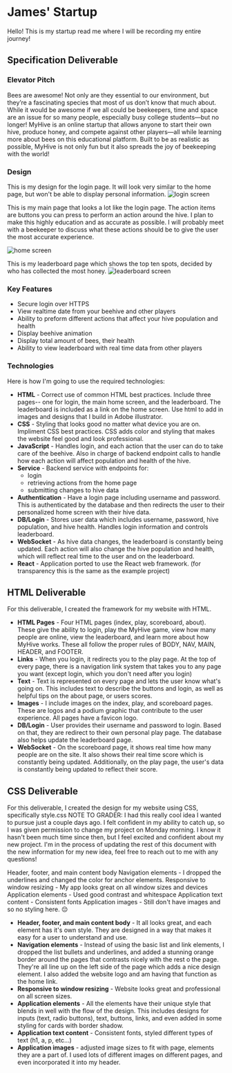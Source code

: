# James' Startup
Hello! This is my startup read me where I will be recording my entire journey!

## Specification Deliverable
### Elevator Pitch
Bees are awesome! Not only are they essential to our environment, but they’re a fascinating species that most of us don’t know that much about. While it would be awesome if we all could be beekeepers, time and space are an issue for so many people, especially busy college students—but no longer! MyHive is an online startup that allows anyone to start their own hive, produce honey, and compete against other players—all while learning more about bees on this educational platform. Built to be as realistic as possible, MyHive is not only fun but it also spreads the joy of beekeeping with the world! 
### Design
This is my design for the login page. It will look very similar to the home page, but won't be able to display personal information.
![login screen](IMG_0324.jpg)

This is my main page that looks a lot like the login page. The action items are buttons you can press to perform an action around the hive. I plan to make this highly education and as accurate as possible. I will probably meet with a beekeeper to discuss what these actions should be to give the user the most accurate experience.

![home screen](IMG_0325.jpg)

This is my leaderboard page which shows the top ten spots, decided by who has collected the most honey.
![leaderboard screen](IMG_0326.jpg)

### Key Features

- Secure login over HTTPS
- View realtime date from your beehive and other players
- Ability to preform different actions that affect your hive population and health
- Display beehive animation
- Display total amount of bees, their health
- Ability to view leaderboard with real time data from other players

### Technologies
Here is how I'm going to use the required technologies:

- **HTML** - Correct use of common HTML best practices. Include three pages-- one for login, the main home screen, and the leaderboard. The leaderboard is included as a link on the home screen. Use html to add in images and designs that I build in Adobe illustrator.
- **CSS** - Styling that looks good no matter what device you are on. Impliment CSS best practices. CSS adds color and styling that makes the website feel good and look professional. 
- **JavaScript** - Handles login, and each action that the user can do to take care of the beehive. Also in charge of backend endpoint calls to handle how each action will affect population and health of the hive.
- **Service** - Backend service with endpoints for:
  - login
  - retrieving actions from the home page
  - submitting changes to hive data
- **Authentication** - Have a login page including username and password. This is authenticated by the database and then redirects the user to their personalized home screen with their hive data. 
- **DB/Login** - Stores user data which includes username, password, hive population, and hive health. Handles login information and controls leaderboard.
- **WebSocket** - As hive data changes, the leaderboard is constantly being updated. Each action will also change the hive population and health, which will reflect real time to the user and on the leaderboard.
- **React** - Application ported to use the React web framework. (for transparency this is the same as the example project)

## HTML Deliverable
For this deliverable, I created the framework for my website with HTML.

- **HTML Pages** - Four HTML pages (index, play, scoreboard, about). These give the ability to login, play the MyHive game, view how many people are online, view the leaderboard, and learn more about how MyHive works. These all follow the proper rules of BODY, NAV, MAIN, HEADER, and FOOTER.
- **Links** - When you login, it redirects you to the play page. At the top of every page, there is a navigation link system that takes you to any page you want (except login, which you don't need after you login)
- **Text** - Text is represented on every page and lets the user know what's going on. This includes text to describe the buttons and login, as well as helpful tips on the about page, or users scores.
- **Images** - I include images on the index, play, and scoreboard pages. These are logos and a podium graphic that contribute to the user experience. All pages have a favicon logo.
- **DB/Login** - User provides their username and password to login. Based on that, they are redirect to their own personal play page. The database also helps update the leaderboard page.
- **WebSocket** - On the scoreboard page, it shows real time how many people are on the site. It also shows their real time score which is constantly being updated. Additionally, on the play page, the user's data is constantly being updated to reflect their score.

## CSS Deliverable
For this deliverable, I created the design for my website using CSS, specifically style.css
NOTE TO GRADER: I had this really cool idea I wanted to pursue just a couple days ago. I felt confident in my ability to catch up, so I was given permission to change my project on Monday morning. I know it hasn't been much time since then, but I feel excited and confident about my new project. I'm in the process of updating the rest of this document with the new information for my new idea, feel free to reach out to me with any questions!

Header, footer, and main content body
Navigation elements - I dropped the underlines and changed the color for anchor elements.
Responsive to window resizing - My app looks great on all window sizes and devices
Application elements - Used good contrast and whitespace
Application text content - Consistent fonts
Application images - Still don't have images and so no styling here. 😔
- **Header, footer, and main content body** - It all looks great, and each element has it's own style. They are designed in a way that makes it easy for a user to understand and use.
- **Navigation elements** - Instead of using the basic list and link elements, I dropped the list bullets and underlines, and added a stunning orange border around the pages that contrasts nicely with the rest o the page. They're all line up on the left side of the page which adds a nice design element. I also added the website logo and am having that function as the home link.
- **Responsive to window resizing** - Website looks great and professional on all screen sizes.
- **Application elements** - All the elements have their unique style that blends in well with the flow of the design. This includes designs for inputs (text, radio buttons), text, buttons, links, and even added in some styling for cards with border shadow.
- **Application text content** - Consistent fonts, styled different types of text (h1, a, p, etc...)
- **Application images** - adjusted image sizes to fit with page, elements they are a part of. I used lots of different images on different pages, and even incorporated it into my header.
